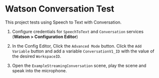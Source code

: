# Watson Conversation Test
This project tests using Speech to Text with Conversation. 

1. Configure credentials for `SpeechToText` and `Conversation` services (**Watson > Configuration Editor**)

1. In the Config Editor, Click the `Advanced Mode` button. Click the `Add Variable` button and add a variable `ConversationV1_ID` with the value of the desired `WorkspaceID`.

1. Open the `ExampleStreamingConversation` scene, play the scene and speak into the microphone.